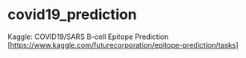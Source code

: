 # covid19_prediction
Kaggle: COVID19/SARS B-cell Epitope Prediction [https://www.kaggle.com/futurecorporation/epitope-prediction/tasks]
